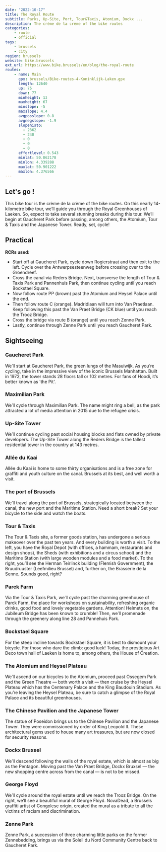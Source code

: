 ```yaml
---
date: "2022-10-17"
title: The Royal Route
subtitle: Parks, Up-Site, Port, Tour&Taxis, Atomium, Dockx ...
description: The crème de la crème of the bike routes
categories:
    - route
    - official
tags:
    - brussels
    - city
region: brussels
website: bike.brussels
ext_url: https://www.bike.brussels/en/blog/the-royal-route
routes:
    - name: Main
      gpx: brussels/Bike-routes-4-Koninklijk-Laken.gpx
      length: 12640
      up: 75
      down: 77
      minheight: 13
      maxheight: 67
      minslope: -5
      maxslope: 4.4
      avgposslope: 0.8
      avgnegslope: -1.9
      slopehisto:
        - 2362
        - 240
        - 0
        - 0
        - 0
      effortlevel: 0.543
      minlat: 50.862178
      minlon: 4.339288
      maxlat: 50.901222
      maxlon: 4.376566
---
```

## Let's go !

This bike tour is the crème de la crème of the bike routes. On this nearly 14-kilometre bike tour, we’ll guide you through the Royal Greenhouses of Laeken. So, expect to take several stunning breaks during this tour. We’ll begin at Gaucheret Park before passing, among others, the Atomium, Tour & Taxis and the Japanese Tower. Ready, set, cycle!

## Practical

**RCRs used:**

- Start off at Gaucheret Park, cycle down Rogierstraat and then exit to the left. Cycle over the Antwerpsesteenweg before crossing over to the Groendreef.
- Cross the canal via Reders Bridge. Next, transverse the length of Tour & Taxis Park and Pannenhuis Park, then continue cycling until you reach Bockstael Square.
- Now follow route PP (brown) past the Atomium and Heysel Palace until the end.
- Then follow route C (orange). Madridlaan will turn into Van Praetlaan. Keep following this past the Van Praet Bridge (CK blue) until you reach the Trooz Bridge.
- Cross the bridge via route B (orange) until you reach Zenne Park.
- Lastly, continue through Zenne Park until you reach Gaucheret Park.

## Sightseeing

### Gaucheret Park

We’ll start at Gaucheret Park, the green lungs of the Masuiwijk. As you’re cycling, take in the impressive view of the iconic Brussels Manhattan. Built in 1972, the tower stands 28 floors tall or 102 metres. For fans of Hoodi, it’s better known as 'the Pit'.

### Maximilian Park

We’ll cycle through Maximilian Park. The name might ring a bell, as the park attracted a lot of media attention in 2015 due to the refugee crisis.

### Up-Site Tower

We’ll continue cycling past social housing blocks and flats owned by private developers. The Up-Site Tower along the Reders Bridge is the tallest residential tower in the country at 143 metres.

### Allée du Kaai

Allée du Kaai is home to some thirty organisations and is a free zone for graffiti and youth culture on the canal. Brussels at its best, and well worth a visit.

### The port of Brussels

We’ll travel along the port of Brussels, strategically located between the canal, the new port and the Maritime Station. Need a short break? Set your bicycle to the side and watch the boats.

### Tour & Taxis

The Tour & Taxis site, a former goods station, has undergone a serious makeover over the past ten years. And every building is worth a visit. To the left, you have the Royal Depot (with offices, a hammam, restaurants and design shops), the Sheds (with exhibitions and a circus school) and the Maritime Station (with large wooden modules and a food market). To the right, you’ll see the Herman Teirlinck building (Flemish Government), the Bruudruuster (Leefmilieu Brussel) and, further on, the Brasserie de la Senne. Sounds good, right?

### Parck Farm

Via the Tour & Taxis Park, we’ll cycle past the charming greenhouse of Parck Farm, the place for workshops on sustainability, refreshing organic drinks, good food and lovely vegetable gardens. Attention! Helmets on, the Jubileum Bridge has been known to crumble! Then, we’ll promenade through the greenery along line 28 and Pannehuis Park.

### Bockstael Square

For the steep incline towards Bockstael Square, it is best to dismount your bicycle. For those who dare the climb: good luck! Today, the prestigious Art Deco town hall of Laeken is home to, among others, the House of Creation.

### The Atomium and Heysel Plateau

We’ll ascend on our bicycles to the Atomium, proceed past Ossegem Park and the Green Theatre — both worth a visit — then cruise by the Heysel Plateau which has the Centenary Palace and the King Baudouin Stadium. As you’re leaving the Heysel Plateau, be sure to catch a glimpse of the Royal Palace and its beautiful greenhouses.

### The Chinese Pavilion and the Japanese Tower

The statue of Poseidon brings us to the Chinese Pavilion and the Japanese Tower. They were commissioned by order of King Leopold II. These architectural gems used to house many art treasures, but are now closed for security reasons.

### Dockx Bruxsel

We’ll descend following the walls of the royal estate, which is almost as big as the Pentagon. Moving past the Van Praet Bridge, Dockx Bruxsel — the new shopping centre across from the canal — is not to be missed.

### George Floyd

We’ll cycle around the royal estate until we reach the Trooz Bridge. On the right, we’ll see a beautiful mural of George Floyd. NovaDead, a Brussels graffiti artist of Congolese origin, created the mural as a tribute to all the victims of racism and discrimination.

### Zenne Park

Zenne Park, a succession of three charming little parks on the former Zennebedding, brings us via the Soleil du Nord Community Centre back to Gaucheret Park.
